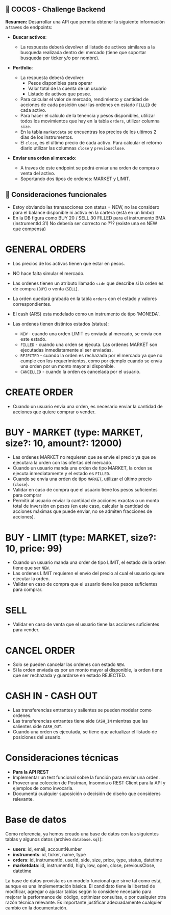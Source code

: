 ## 📝 COCOS - Challenge Backend

**Resumen:**
Desarrollar una API que permita obtener la siguiente información a traves de endpoints:

- **Buscar activos**:
  - La respuesta deberá devolver el listado de activos similares a la busqueda realizada dentro del mercado (tiene que soportar busqueda por ticker y/o por nombre).

- **Portfolio**:
  - La respuesta deberá devolver:
      - Pesos disponibles para operar
      - Valor total de la cuenta de un usuario
      - Listado de activos que posee.
  - Para calcular el valor de mercado, rendimiento y cantidad de acciones de cada posición usar las ordenes en estado `FILLED` de cada activo.
  - Para hacer el calculo de la tenencia y pesos disponibles, utilizar todos los movimientos que hay en la tabla `orders`, utilizar columna `size`.
  - En la tabla `marketdata` se encuentras los precios de los ultimos 2 dias de los instrumentos. 
  - El `close`, es el último precio de cada activo. Para calcular el retorno diario utilizar las columnas `close` y `previousClose`.

- **Enviar una orden al mercado**:
  - A traves de este endpoint se podrá enviar una orden de compra o venta del activo.
  - Soportando dos tipos de ordenes: MARKET y LIMIT.


## 🔄 Consideraciones funcionales
- Estoy obviando las transacciones con status = NEW, no las considero para el balance disponible ni activo en la cartera (está en un limbo)
- En la DB figura como BUY 20 / SELL 30 FILLED para el instrumento BMA (instrumentId 31) No debería ser correcto no ??? (existe una en NEW que compensa)

# GENERAL ORDERS
- Los precios de los activos tienen que estar en pesos.
- NO hace falta simular el mercado.
- Las ordenes tienen un atributo llamado `side` que describe si la orden es de compra (`BUY`) o venta (`SELL`).
- La orden quedará grabada en la tabla `orders` con el estado y valores correspondientes.
- El cash (ARS) esta modelado como un instrumento de tipo 'MONEDA'.

- Las ordenes tienen distintos estados (status): 
    - `NEW` - cuando una orden LIMIT es enviada al mercado, se envía con este estado.
    - `FILLED` - cuando una orden se ejecuta. Las ordenes MARKET son ejecutadas inmediatamente al ser enviadas.
    - `REJECTED` - cuando la orden es rechazada por el mercado ya que no cumple con los requerimientos, como por ejemplo cuando se envía una orden por un monto mayor al disponible.
    - `CANCELLED` - cuando la orden es cancelada por el usuario.

# CREATE ORDER
  - Cuando un usuario envía una orden, es necesario enviar la cantidad de acciones que quiere comprar o vender.

  # BUY - MARKET (type: MARKET, size?: 10, amount?: 12000)
  - Las ordenes MARKET no requieren que se envíe el precio ya que se ejecutara la orden con las ofertas del mercado.
  - Cuando un usuario manda una orden de tipo MARKET, la orden se ejecuta inmediatamente y el estado es `FILLED`.
  - Cuando se envia una orden de tipo `MARKET`, utilizar el último precio (`close`).
  - Validar en caso de compra que el usuario tiene los pesos suficientes para comprar 
  - Permitir al usuario enviar la cantidad de acciones exactas o un monto total de inversión en pesos (en este caso, calcular la cantidad de acciones máximas que puede enviar, no se admiten fracciones de acciones).

  # BUY - LIMIT (type: MARKET, size?: 10, price: 99)
  - Cuando un usuario manda una order de tipo LIMIT, el estado de la orden tiene que ser `NEW`.
  - Las ordenes LIMIT requieren el envío del precio al cual el usuario quiere ejecutar la orden.
  - Validar en caso de compra que el usuario tiene los pesos suficientes para comprar.

  # SELL
  - Validar en caso de venta que el usuario tiene las acciones suficientes para vender.

  # CANCEL ORDER
  - Solo se pueden cancelar las ordenes con estado `NEW`.
  - Si la orden enviada es por un monto mayor al disponible, la orden tiene que ser rechazada y guardarse en estado REJECTED.

  # CASH IN - CASH OUT
  - Las transferencias entrantes y salientes se pueden modelar como ordenes. 
  - Las transferencias entrantes tiene side `CASH_IN` mientras que las salientes side `CASH_OUT`.
  - Cuando una orden es ejecutada, se tiene que actualizar el listado de posiciones del usuario.

# Consideraciones técnicas
- **Para la API REST**
- Implementar un test funcional sobre la función para enviar una orden.
- Proveer una coleccion de Postman, Insomnia o REST Client para la API y ejemplos de como invocarla.
- Documentá cualquier suposición o decisión de diseño que consideres relevante.

# Base de datos
Como referencia, ya hemos creado una base de datos con las siguientes tablas y algunos datos (archivo `database.sql`):
- **users**: id, email, accountNumber
- **instruments**: id, ticker, name, type
- **orders**: id, instrumentId, userId, side, size, price, type, status, datetime
- **marketdata**: id, instrumentId, high, low, open, close, previousClose, datetime

La base de datos provista es un modelo funcional que sirve tal como está, aunque es una implementación básica. El candidato tiene la libertad de modificar, agregar o ajustar tablas según lo considere necesario para mejorar la performance del código, optimizar consultas, o por cualquier otra razón técnica relevante. Es importante justificar adecuadamente cualquier cambio en la documentación.